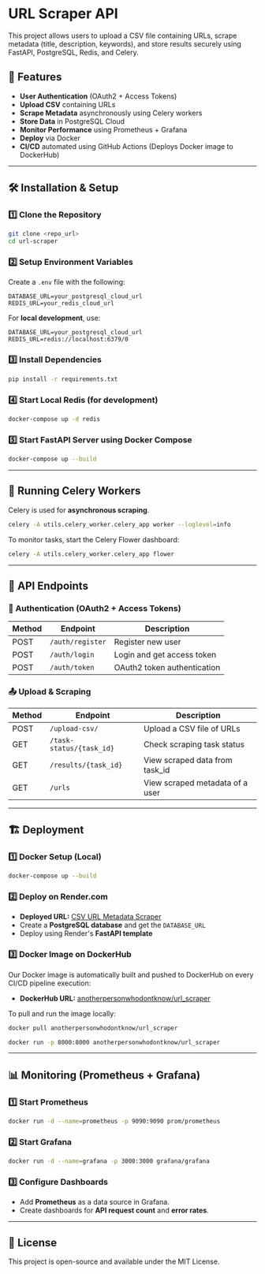 # URL Scraper API

This project allows users to upload a CSV file containing URLs, scrape metadata (title, description, keywords), and store results securely using FastAPI, PostgreSQL, Redis, and Celery.

## 🚀 Features
- **User Authentication** (OAuth2 + Access Tokens)
- **Upload CSV** containing URLs
- **Scrape Metadata** asynchronously using Celery workers
- **Store Data** in PostgreSQL Cloud
- **Monitor Performance** using Prometheus + Grafana
- **Deploy** via Docker
- **CI/CD** automated using GitHub Actions (Deploys Docker image to DockerHub)

---

## 🛠️ Installation & Setup

### 1️⃣ Clone the Repository
```sh
git clone <repo_url>
cd url-scraper
```

### 2️⃣ Setup Environment Variables
Create a `.env` file with the following:
```
DATABASE_URL=your_postgresql_cloud_url
REDIS_URL=your_redis_cloud_url
```

For **local development**, use:
```
DATABASE_URL=your_postgresql_cloud_url
REDIS_URL=redis://localhost:6379/0
```

### 3️⃣ Install Dependencies
```sh
pip install -r requirements.txt
```

### 4️⃣ Start Local Redis (for development)
```sh
docker-compose up -d redis
```

### 5️⃣ Start FastAPI Server using Docker Compose
```sh
docker-compose up --build
```

---

## 🚀 Running Celery Workers
Celery is used for **asynchronous scraping**.
```sh
celery -A utils.celery_worker.celery_app worker --loglevel=info
```

To monitor tasks, start the Celery Flower dashboard:
```sh
celery -A utils.celery_worker.celery_app flower
```

---

## 📡 API Endpoints

### 🔐 Authentication (OAuth2 + Access Tokens)
| Method | Endpoint | Description |
|--------|----------|-------------|
| POST | `/auth/register` | Register new user |
| POST | `/auth/login` | Login and get access token |
| POST | `/auth/token` | OAuth2 token authentication |

### 📤 Upload & Scraping
| Method | Endpoint | Description |
|--------|----------|-------------|
| POST | `/upload-csv/` | Upload a CSV file of URLs |
| GET | `/task-status/{task_id}` | Check scraping task status |
| GET | `/results/{task_id}` | View scraped data from task_id |
| GET | `/urls` | View scraped metadata of a user |

---

## 🏗️ Deployment

### 1️⃣ Docker Setup (Local)
```sh
docker-compose up --build
```

### 2️⃣ Deploy on Render.com
- **Deployed URL:** [CSV URL Metadata Scraper](https://csv-url-metadata-scraper.onrender.com)
- Create a **PostgreSQL database** and get the `DATABASE_URL`
- Deploy using Render's **FastAPI template**

### 3️⃣ Docker Image on DockerHub
Our Docker image is automatically built and pushed to DockerHub on every CI/CD pipeline execution:
- **DockerHub URL:** [anotherpersonwhodontknow/url_scraper](https://hub.docker.com/r/anotherpersonwhodontknow/url_scraper)

To pull and run the image locally:
```sh
docker pull anotherpersonwhodontknow/url_scraper
```
```sh
docker run -p 8000:8000 anotherpersonwhodontknow/url_scraper
```

---

## 📊 Monitoring (Prometheus + Grafana)
### 1️⃣ Start Prometheus
```sh
docker run -d --name=prometheus -p 9090:9090 prom/prometheus
```

### 2️⃣ Start Grafana
```sh
docker run -d --name=grafana -p 3000:3000 grafana/grafana
```

### 3️⃣ Configure Dashboards
- Add **Prometheus** as a data source in Grafana.
- Create dashboards for **API request count** and **error rates**.

---

## 📜 License
This project is open-source and available under the MIT License.
